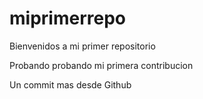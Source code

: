 # miprimerrepo

Bienvenidos a mi primer repositorio

Probando probando mi primera contribucion 

Un commit mas desde Github
